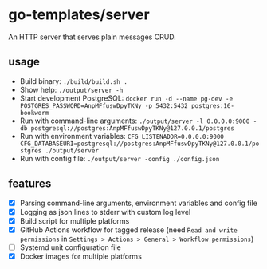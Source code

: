 # go-templates/server
An HTTP server that serves plain messages CRUD.

## usage
* Build binary: `./build/build.sh .`
* Show help: `./output/server -h`
* Start development PostgreSQL: `docker run -d --name pg-dev -e POSTGRES_PASSWORD=AnpMFfuswDpyTKNy -p 5432:5432 postgres:16-bookworm`
* Run with command-line arguments: `./output/server -l 0.0.0.0:9000 -db postgresql://postgres:AnpMFfuswDpyTKNy@127.0.0.1/postgres`
* Run with environment variables: `CFG_LISTENADDR=0.0.0.0:9000 CFG_DATABASEURI=postgresql://postgres:AnpMFfuswDpyTKNy@127.0.0.1/postgres ./output/server`
* Run with config file: `./output/server -config ./config.json`

## features
* [x] Parsing command-line arguments, environment variables and config file
* [x] Logging as json lines to stderr with custom log level
* [x] Build script for multiple platforms
* [x] GitHub Actions workflow for tagged release (need `Read and write permissions` in `Settings > Actions > General > Workflow permissions`)
* [ ] Systemd unit configuration file
* [x] Docker images for multiple platforms

